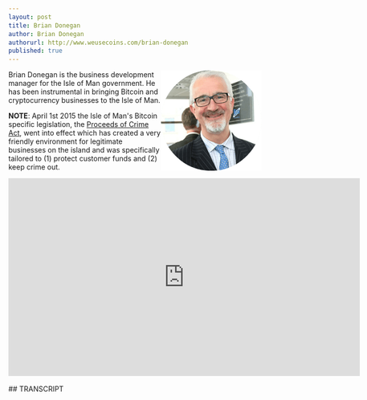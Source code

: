 ```yaml
---
layout: post
title: Brian Donegan
author: Brian Donegan
authorurl: http://www.weusecoins.com/brian-donegan
published: true
---
```




<img src="/images/brian-donegan.png" alt="Brian Donegan" align="right">Brian Donegan is the business development manager for the Isle of Man government. He has been instrumental in bringing Bitcoin and cryptocurrency businesses to the Isle of Man.
<p><b>NOTE</b>: April 1st 2015 the Isle of Man's Bitcoin specific legislation, the <a href="/assets/pdf/proceeds-of-crime-act-isle-of-man-bitcoin.pdf">Proceeds of Crime Act</a>, went into effect which has created a very friendly environment for legitimate businesses on the island and was specifically tailored to (1) protect customer funds and (2) keep crime out.
<p>
<iframe width="700" height="394" src="https://www.youtube.com/embed/0o1AwvTowiE" frameborder="0" allowfullscreen></iframe>
<p>
## TRANSCRIPT
<p>
